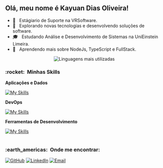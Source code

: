 
## Olá, meu nome é <strong>Kayuan Dias Oliveira!</strong>
- 🏬 &nbsp; Estágiario de Suporte na VRSoftware.
- 🔭 &nbsp; Explorando novas tecnologias e desenvolvendo soluções de software.
- 🎓 &nbsp; Estudando Análise e Desenvolvimento de Sistemas na <a ref="https://www.einsteinlimeira.com.br/portal/public/">UniEinstein Limeira</a>.
- 🌱 &nbsp; Aprendendo mais sobre NodeJs, TypeScript e FullStack.

<div align="center">

![Linguagens mais utilizadas](https://github-readme-stats.vercel.app/api/top-langs/?username=Kayuan165&layout=compact&theme=radical)

</div>

<h3> :rocket: &nbsp;Minhas Skills </h3>

**Aplicações e Dados**

  [![My Skills](https://skillicons.dev/icons?i=nodejs,typescript,java,postgres,js,html,css)](https://skillicons.dev)
  
**DevOps**

[![My Skills](https://skillicons.dev/icons?i=git,github,docker)](https://skillicons.dev)
  
**Ferramentas de Desenvolvimento**

[![My Skills](https://skillicons.dev/icons?i=vscode)](https://skillicons.dev)
  <br/>
<br/>
<h3> :earth_americas: &nbsp;Onde me encontrar: </h3> 

[![GitHub](https://img.shields.io/badge/GitHub-100000?style=for-the-badge&logo=github&logoColor=white)](https://github.com/Kayuan165/Kayuan165)
[![LinkedIn](https://img.shields.io/badge/LinkedIn-0077B5?style=for-the-badge&logo=linkedin&logoColor=white)](https://www.linkedin.com/in/kayuan-dias-oliveira-8b3513234/)
[![Email](https://img.shields.io/badge/Email-D14836?style=for-the-badge&logo=gmail&logoColor=white)](mailto:kayuandiasoli@gmail.com)
